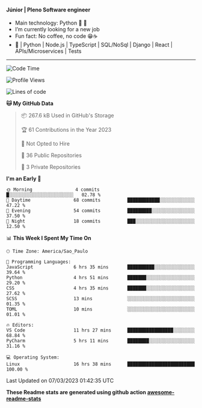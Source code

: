 #### Júnior | Pleno Software engineer 

- Main technology: Python 🐍 💖
- I’m currently looking for a new job
- Fun fact: No coffee, no code 😁☕
- 📖 | Python | Node.js | TypeScript | SQL/NoSql | Django | React | APIs/Microservices | Tests 
---
<!--START_SECTION:waka-->
![Code Time](http://img.shields.io/badge/Code%20Time-613%20hrs%2035%20mins-blue)

![Profile Views](http://img.shields.io/badge/Profile%20Views-0-blue)

![Lines of code](https://img.shields.io/badge/From%20Hello%20World%20I%27ve%20Written-600.4%20thousand%20lines%20of%20code-blue)

**🐱 My GitHub Data** 

> 📦 267.6 kB Used in GitHub's Storage 
 > 
> 🏆 61 Contributions in the Year 2023
 > 
> 🚫 Not Opted to Hire
 > 
> 📜 36 Public Repositories 
 > 
> 🔑 3 Private Repositories 
 > 
**I'm an Early 🐤** 

```text
🌞 Morning                4 commits           █░░░░░░░░░░░░░░░░░░░░░░░░   02.78 % 
🌆 Daytime                68 commits          ████████████░░░░░░░░░░░░░   47.22 % 
🌃 Evening                54 commits          █████████░░░░░░░░░░░░░░░░   37.50 % 
🌙 Night                  18 commits          ███░░░░░░░░░░░░░░░░░░░░░░   12.50 % 
```


📊 **This Week I Spent My Time On** 

```text
🕑︎ Time Zone: America/Sao_Paulo

💬 Programming Languages: 
JavaScript               6 hrs 35 mins       ██████████░░░░░░░░░░░░░░░   39.64 % 
Python                   4 hrs 51 mins       ███████░░░░░░░░░░░░░░░░░░   29.20 % 
CSS                      4 hrs 35 mins       ███████░░░░░░░░░░░░░░░░░░   27.62 % 
SCSS                     13 mins             ░░░░░░░░░░░░░░░░░░░░░░░░░   01.35 % 
TOML                     10 mins             ░░░░░░░░░░░░░░░░░░░░░░░░░   01.01 % 

🔥 Editors: 
VS Code                  11 hrs 27 mins      █████████████████░░░░░░░░   68.84 % 
PyCharm                  5 hrs 11 mins       ████████░░░░░░░░░░░░░░░░░   31.16 % 

💻 Operating System: 
Linux                    16 hrs 38 mins      █████████████████████████   100.00 % 
```


 Last Updated on 07/03/2023 01:42:35 UTC
<!--END_SECTION:waka-->

**These Readme stats are generated using github action [awesome-readme-stats](https://github.com/anmol098/waka-readme-stats)**
